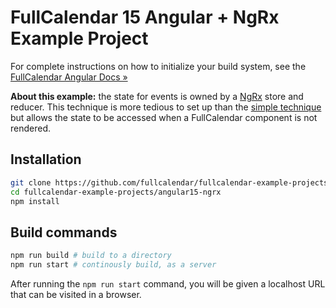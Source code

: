 
# FullCalendar 15 Angular + NgRx Example Project

For complete instructions on how to initialize your build system, see the [FullCalendar Angular Docs &raquo;](https://fullcalendar.io/docs/angular)

**About this example:** the state for events is owned by a [NgRx](https://ngrx.io/) store and reducer. This technique is more tedious to set up than the [simple technique](../angular15) but allows the state to be accessed when a FullCalendar component is not rendered.

## Installation

```bash
git clone https://github.com/fullcalendar/fullcalendar-example-projects.git
cd fullcalendar-example-projects/angular15-ngrx
npm install
```

## Build commands

```bash
npm run build # build to a directory
npm run start # continously build, as a server
```

After running the `npm run start` command, you will be given a localhost URL that can be visited in a browser.

[Angular CLI]: https://angular.io/cli
